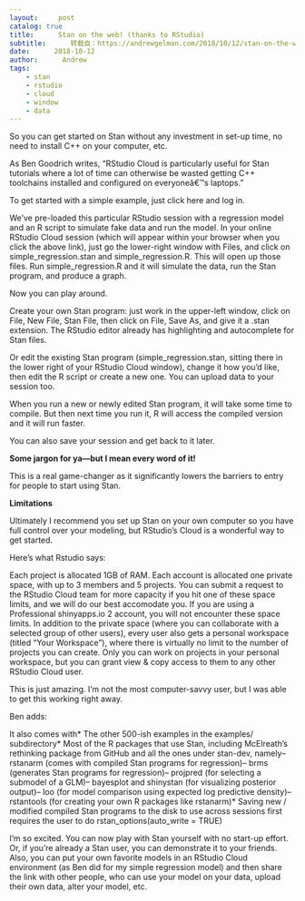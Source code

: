 ```yaml
---
layout:     post
catalog: true
title:      Stan on the web! (thanks to RStudio)
subtitle:      转载自：https://andrewgelman.com/2018/10/12/stan-on-the-web-for-free-thanks-to-rstudio/
date:      2018-10-12
author:      Andrew
tags:
    - stan
    - rstudio
    - cloud
    - window
    - data
---
```


So you can get started on Stan without any investment in set-up time, no need to install C++ on your computer, etc.

As Ben Goodrich writes, “RStudio Cloud is particularly useful for Stan tutorials where a lot of time can otherwise be wasted getting C++ toolchains installed and configured on everyoneâ€™s laptops.”

To get started with a simple example, just click here and log in.

We’ve pre-loaded this particular RStudio session with a regression model and an R script to simulate fake data and run the model. In your online RStudio Cloud session (which will appear within your browser when you click the above link), just go the lower-right window with Files, and click on simple_regression.stan and simple_regression.R. This will open up those files. Run simple_regression.R and it will simulate the data, run the Stan program, and produce a graph.

Now you can play around.

Create your own Stan program: just work in the upper-left window, click on File, New File, Stan File, then click on File, Save As, and give it a .stan extension. The RStudio editor already has highlighting and autocomplete for Stan files.

Or edit the existing Stan program (simple_regression.stan, sitting there in the lower right of your RStudio Cloud window), change it how you’d like, then edit the R script or create a new one. You can upload data to your session too.

When you run a new or newly edited Stan program, it will take some time to compile. But then next time you run it, R will access the compiled version and it will run faster.

You can also save your session and get back to it later.

**Some jargon for ya—but I mean every word of it!**

This is a real game-changer as it significantly lowers the barriers to entry for people to start using Stan.

**Limitations**

Ultimately I recommend you set up Stan on your own computer so you have full control over your modeling, but RStudio’s Cloud is a wonderful way to get started.

Here’s what Rstudio says:

> 
Each project is allocated 1GB of RAM. Each account is allocated one private space, with up to 3 members and 5 projects. You can submit a request to the RStudio Cloud team for more capacity if you hit one of these space limits, and we will do our best accomodate you. If you are using a Professional shinyapps.io 2 account, you will not encounter these space limits.
In addition to the private space (where you can collaborate with a selected group of other users), every user also gets a personal workspace (titled “Your Workspace”), where there is virtually no limit to the number of projects you can create. Only you can work on projects in your personal workspace, but you can grant view & copy access to them to any other RStudio Cloud user.


This is just amazing. I’m not the most computer-savvy user, but I was able to get this working right away.

Ben adds:

> 
It also comes with* The other 500-ish examples in the examples/ subdirectory* Most of the R packages that use Stan, including McElreath’s rethinking package from GitHub and all the ones under stan-dev, namely– rstanarm (comes with compiled Stan programs for regression)– brms (generates Stan programs for regression)– projpred (for selecting a submodel of a GLM)– bayesplot and shinystan (for visualizing posterior output)– loo (for model comparison using expected log predictive density)– rstantools (for creating your own R packages like rstanarm)* Saving new / modified compiled Stan programs to the disk to use across sessions first requires the user to do rstan_options(auto_write = TRUE)


I’m so excited. You can now play with Stan yourself with no start-up effort. Or, if you’re already a Stan user, you can demonstrate it to your friends. Also, you can put your own favorite models in an RStudio Cloud environment (as Ben did for my simple regression model) and then share the link with other people, who can use your model on your data, upload their own data, alter your model, etc.



